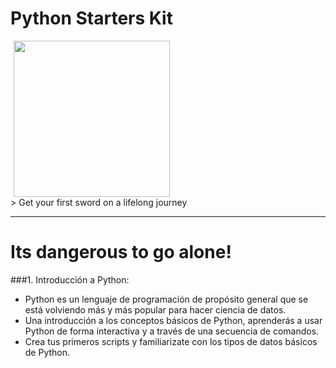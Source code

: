 # Python Starters Kit

<img style="display: block; margin: 0 5px;" src="http://www.ohmz.net/wp-content/uploads/2011/08/its-dangerous-to-go-alone-take-this.jpg" height="250px">
> Get your first sword on a lifelong journey

---

# Its dangerous to go alone!


###1. Introducción a Python:

- Python es un lenguaje de programación de propósito general que se está volviendo más y más popular para hacer ciencia de datos.
- Una introducción a los conceptos básicos de Python, aprenderás a usar Python de forma interactiva y a través de una secuencia de comandos.
- Crea tus primeros scripts y familiarizate con los tipos de datos básicos de Python.
